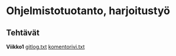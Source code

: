 # Ohjelmistotuotanto, harjoitustyö
## Tehtävät
**Viikko1**
[gitlog.txt](https://github.com/nikomakir/ot-harjoitustyo/blob/main/laskarit/viikko1/gitlog.txt)
[komentorivi.txt](https://github.com/nikomakir/ot-harjoitustyo/blob/main/laskarit/viikko1/komentorivi.txt)
